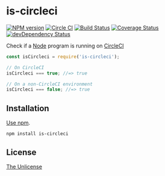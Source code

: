 # is-circleci

[![NPM version](https://img.shields.io/npm/v/is-circleci.svg)](https://www.npmjs.com/package/is-circleci)
[![Circle CI](https://circleci.com/gh/shinnn/is-circleci/tree/master.svg?style=svg)](https://circleci.com/gh/shinnn/is-circleci/tree/master)
[![Build Status](https://travis-ci.org/shinnn/is-circleci.svg?branch=master)](https://travis-ci.org/shinnn/is-circleci)
[![Coverage Status](https://img.shields.io/coveralls/shinnn/is-circleci.svg)](https://coveralls.io/r/shinnn/is-circleci)
[![devDependency Status](https://david-dm.org/shinnn/is-circleci/dev-status.svg)](https://david-dm.org/shinnn/is-circleci#info=devDependencies)

Check if a [Node](https://nodejs.org/) program is running on [CircleCI](https://circleci.com/)

```javascript
const isCircleci = require('is-circleci');

// On CircleCI
isCircleci === true; //=> true

// On a non-CircleCI environment
isCircleci === false; //=> true
```

## Installation

[Use npm](https://docs.npmjs.com/cli/install).

```
npm install is-circleci
```

## License

[The Unlicense](./LICENSE)
